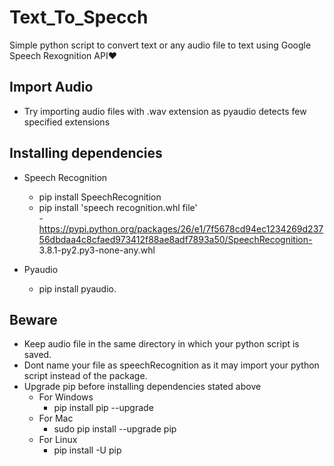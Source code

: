 # Text_To_Specch
Simple python script to convert text or any audio file to text using Google Speech Rexognition API♥

## Import Audio 
  - Try importing audio files with .wav extension as pyaudio detects few specified extensions
 
## Installing dependencies
  - Speech Recognition 
      - pip install SpeechRecognition
      - pip install 'speech recognition.whl file'  
          -https://pypi.python.org/packages/26/e1/7f5678cd94ec1234269d23756dbdaa4c8cfaed973412f88ae8adf7893a50/SpeechRecognition-               3.8.1-py2.py3-none-any.whl

  - Pyaudio
      - pip install pyaudio.
    
## Beware 
  - Keep audio file in the same directory in which your python script is saved.
  - Dont name your file as speechRecognition as it may import your python script instead of the package.
  - Upgrade pip before installing dependencies stated above
    - For Windows 
      - pip install pip --upgrade
    - For Mac
      - sudo pip install --upgrade pip
    - For Linux
      - pip install -U pip

      
      
